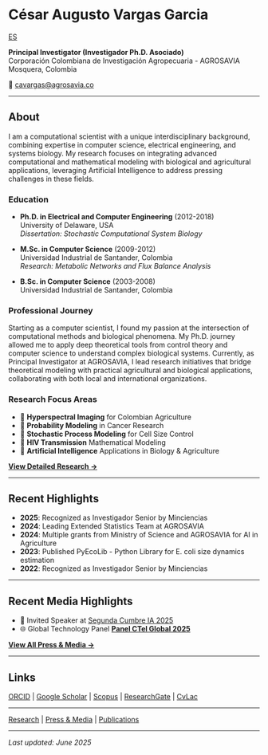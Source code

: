 # César Augusto Vargas Garcia

[ES](/index_es)

**Principal Investigator (Investigador Ph.D. Asociado)**  
Corporación Colombiana de Investigación Agropecuaria - AGROSAVIA  
Mosquera, Colombia

📧 cavargas@agrosavia.co

---

## About

I am a computational scientist with a unique interdisciplinary background, combining expertise in computer science, electrical engineering, and systems biology. My research focuses on integrating advanced computational and mathematical modeling with biological and agricultural applications, leveraging Artificial Intelligence to address pressing challenges in these fields.

### Education

- **Ph.D. in Electrical and Computer Engineering** (2012-2018)  
  University of Delaware, USA  
  *Dissertation: Stochastic Computational System Biology*

- **M.Sc. in Computer Science** (2009-2012)  
  Universidad Industrial de Santander, Colombia  
  *Research: Metabolic Networks and Flux Balance Analysis*

- **B.Sc. in Computer Science** (2003-2008)  
  Universidad Industrial de Santander, Colombia  

### Professional Journey

Starting as a computer scientist, I found my passion at the intersection of computational methods and biological phenomena. My Ph.D. journey allowed me to apply deep theoretical tools from control theory and computer science to understand complex biological systems. Currently, as Principal Investigator at AGROSAVIA, I lead research initiatives that bridge theoretical modeling with practical agricultural and biological applications, collaborating with both local and international organizations.

### Research Focus Areas

- 🌾 **Hyperspectral Imaging** for Colombian Agriculture
- 🔬 **Probability Modeling** in Cancer Research  
- 🧬 **Stochastic Process Modeling** for Cell Size Control
- 🦠 **HIV Transmission** Mathematical Modeling
- 🤖 **Artificial Intelligence** Applications in Biology & Agriculture

[**View Detailed Research →**](/research)

---

## Recent Highlights

- **2025**: Recognized as Investigador Senior by Minciencias
- **2024**: Leading Extended Statistics Team at AGROSAVIA
- **2024**: Multiple grants from Ministry of Science and AGROSAVIA for AI in Agriculture
- **2023**: Published PyEcoLib - Python Library for E. coli size dynamics estimation
- **2022**: Recognized as Investigador Senior by Minciencias

---

## Recent Media Highlights

- 🤖 Invited Speaker at [Segunda Cumbre IA 2025](https://www.youtube.com/live/ICp1CzuR4cw?si=3k8in5BS7l1JgP6_&t=11517)
- 🌐 Global Technology Panel [**Panel CTel Global 2025**](https://www.youtube.com/live/3RLQ2u-fBzU?si=skdShT5GwvPa7Rih&t=1715)

[**View All Press & Media →**](/press)

---

## Links

[ORCID](http://orcid.org/0000-0002-4286-8882) | [Google Scholar](https://scholar.google.com/citations?user=csX8l60AAAAJ&hl=en) | [Scopus](https://www.scopus.com/authid/detail.uri?authorId=56423559600) | [ResearchGate](https://www.researchgate.net/profile/Cesar_Vargas-Garcia) | [CvLac](https://scienti.minciencias.gov.co/cvlac/visualizador/generarCurriculoCv.do?cod_rh=0000749931)

---

[Research](/research) | [Press & Media](/press) | [Publications](/publications)

---


*Last updated: June 2025*

<!-- Google Analytics -->
<script async src="https://www.googletagmanager.com/gtag/js?id=G-TTCHWXFBEG"></script>
<script>
  window.dataLayer = window.dataLayer || [];
  function gtag(){dataLayer.push(arguments);}
  gtag('js', new Date());
  gtag('config', 'G-TTCHWXFBEG');
</script>
